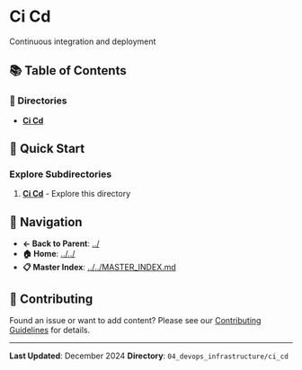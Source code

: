 # Ci Cd

Continuous integration and deployment

## 📚 Table of Contents

### 📁 Directories

- **[Ci Cd](CI-CD/)**

## 🚀 Quick Start

### Explore Subdirectories
1. **[Ci Cd](CI-CD/)** - Explore this directory

## 🔗 Navigation

- **← Back to Parent**: [../](../)
- **🏠 Home**: [../../](../..)
- **📋 Master Index**: [../../MASTER_INDEX.md](../..MASTER_INDEX.md)

## 🤝 Contributing

Found an issue or want to add content? Please see our [Contributing Guidelines](../../CONTRIBUTING.md) for details.

---

**Last Updated**: December 2024
**Directory**: `04_devops_infrastructure/ci_cd`
